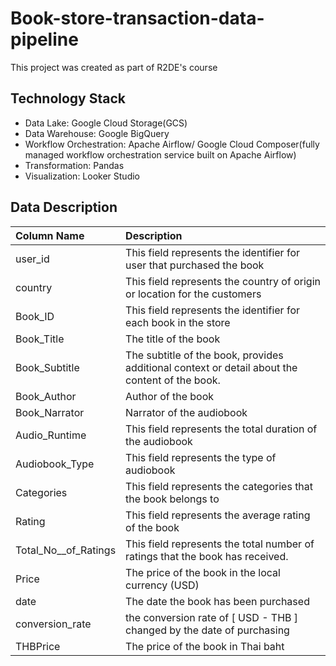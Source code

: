 # Book-store-transaction-data-pipeline
This project was created as part of R2DE's course 

## Technology Stack
- Data Lake: Google Cloud Storage(GCS) 
- Data Warehouse: Google BigQuery
- Workflow Orchestration: Apache Airflow/ Google Cloud Composer(fully managed workflow orchestration service built on Apache Airflow)
- Transformation: Pandas
- Visualization: Looker Studio

## Data Description
| Column Name | Description |  
| :--- | :--- |  
| user_id | This field represents the identifier for user that purchased the book |			
| country	| This field represents the country of origin or location for the customers |
| Book_ID	|	This field represents the identifier for each book in the store |	
| Book_Title	|	The title of the book	|
| Book_Subtitle	|	The subtitle of the book, provides additional context or detail about the content of the book. |
| Book_Author	|	Author of the book |
| Book_Narrator	| Narrator of the audiobook	|
| Audio_Runtime	|	This field represents the total duration of the audiobook |		
| Audiobook_Type | This field represents the type of audiobook |
| Categories	|	This field represents the categories that the book belongs to |
| Rating	|	This field represents the average rating of the book |	
| Total_No__of_Ratings	|	This field represents the total number of ratings that the book has received. |
| Price	|	The price of the book in the local currency	(USD) |
| date	|	The date the book has been purchased |		
| conversion_rate	|	the conversion rate of [ USD - THB ] changed by the date of purchasing |
| THBPrice | The price of the book in Thai baht |
